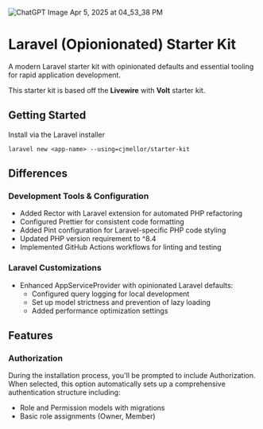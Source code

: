 ![ChatGPT Image Apr 5, 2025 at 04_53_38 PM](https://github.com/user-attachments/assets/f362a7b7-b488-4fdd-bfad-63e120ffca07)

# Laravel (Opionionated) Starter Kit

A modern Laravel starter kit with opinionated defaults and essential tooling for rapid application development.

This starter kit is based off the **Livewire** with **Volt** starter kit.

## Getting Started

Install via the Laravel installer

```
laravel new <app-name> --using=cjmellor/starter-kit
```

## Differences

### Development Tools & Configuration
- Added Rector with Laravel extension for automated PHP refactoring
- Configured Prettier for consistent code formatting
- Added Pint configuration for Laravel-specific PHP code styling
- Updated PHP version requirement to ^8.4
- Implemented GitHub Actions workflows for linting and testing

### Laravel Customizations
- Enhanced AppServiceProvider with opinionated Laravel defaults:
  - Configured query logging for local development
  - Set up model strictness and prevention of lazy loading
  - Added performance optimization settings

## Features

### Authorization
During the installation process, you'll be prompted to include Authorization. When selected, this option automatically sets up a comprehensive authentication structure including:
- Role and Permission models with migrations
- Basic role assignments (Owner, Member)

